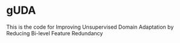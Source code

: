 # gUDA
This is the code for Improving Unsupervised Domain Adaptation by Reducing Bi-level Feature Redundancy
